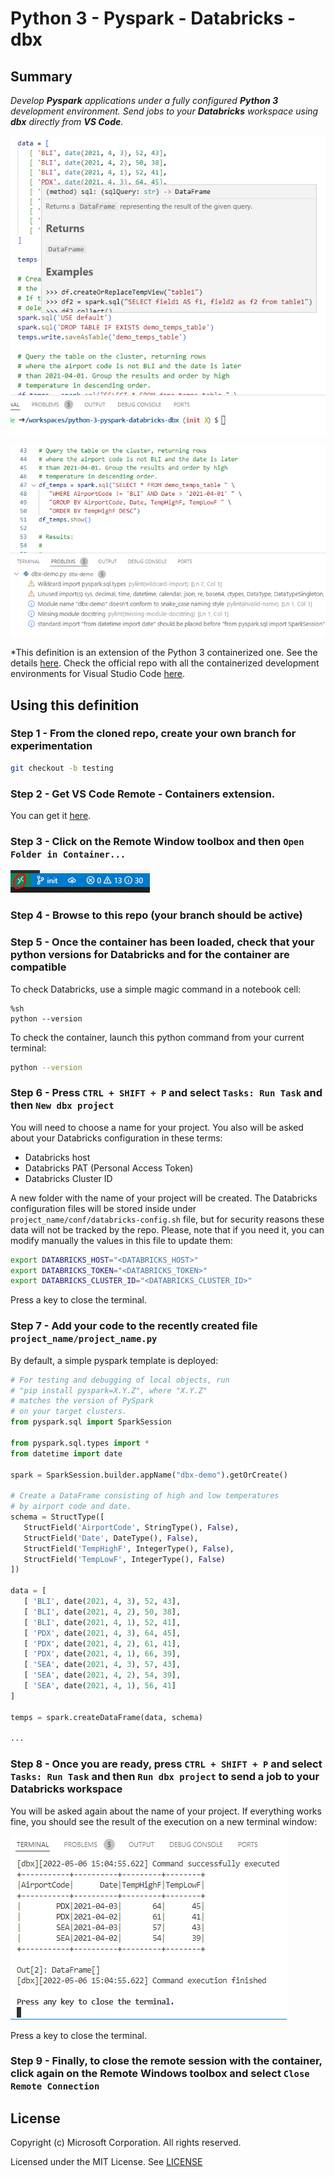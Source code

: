 # Python 3 - Pyspark - Databricks - dbx

## Summary

*Develop **Pyspark** applications under a fully configured **Python 3** development environment. Send jobs to your **Databricks** workspace using **dbx** directly from **VS Code**.*

![Access to docs](./README/img/docum.png)

![Code analysis](./README/img/code-analysis.png)

*This definition is an extension of the Python 3 containerized one. See the details [here](https://github.com/microsoft/vscode-dev-containers/blob/main/containers/python-3/README.md). Check the official repo with all the containerized development environments for Visual Studio Code [here](https://github.com/microsoft/vscode-dev-containers).

## Using this definition

### Step 1 - From the cloned repo, create your own branch for experimentation

```bash
git checkout -b testing
```

### Step 2 - Get VS Code Remote - Containers extension.

You can get it [here](https://aka.ms/vscode-remote/download/containers).

### Step 3 - Click on the Remote Window toolbox and then `Open Folder in Container...`

![The Remote Window toolbox](./README/img/remote-windows-toolbox.png)

### Step 4 - Browse to this repo (your branch should be active)

### Step 5 - Once the container has been loaded, check that your python versions for Databricks and for the container are compatible

To check Databricks, use a simple magic command in a notebook cell:

```text
%sh
python --version
```

To check the container, launch this python command from your current terminal:

```bash
python --version
```

### Step 6 - Press `CTRL + SHIFT + P` and select `Tasks: Run Task` and then `New dbx project`

You will need to choose a name for your project. You also will be asked about your Databricks configuration in these terms:

- Databricks host
- Databricks PAT (Personal Access Token)
- Databricks Cluster ID

A new folder with the name of your project will be created. The Databricks configuration files will be stored inside under `project_name/conf/databricks-config.sh` file, but for security reasons these data will not be tracked by the repo. Please, note that if you need it, you can modify manually the values in this file to update them:

```bash
export DATABRICKS_HOST="<DATABRICKS_HOST>"
export DATABRICKS_TOKEN="<DATABRICKS_TOKEN>"
export DATABRICKS_CLUSTER_ID="<DATABRICKS_CLUSTER_ID>"
```

Press a key to close the terminal.

### Step 7 - Add your code to the recently created file `project_name/project_name.py`

By default, a simple pyspark template is deployed:

```python
# For testing and debugging of local objects, run
# "pip install pyspark=X.Y.Z", where "X.Y.Z"
# matches the version of PySpark
# on your target clusters.
from pyspark.sql import SparkSession

from pyspark.sql.types import *
from datetime import date

spark = SparkSession.builder.appName("dbx-demo").getOrCreate()

# Create a DataFrame consisting of high and low temperatures
# by airport code and date.
schema = StructType([
   StructField('AirportCode', StringType(), False),
   StructField('Date', DateType(), False),
   StructField('TempHighF', IntegerType(), False),
   StructField('TempLowF', IntegerType(), False)
])

data = [
   [ 'BLI', date(2021, 4, 3), 52, 43],
   [ 'BLI', date(2021, 4, 2), 50, 38],
   [ 'BLI', date(2021, 4, 1), 52, 41],
   [ 'PDX', date(2021, 4, 3), 64, 45],
   [ 'PDX', date(2021, 4, 2), 61, 41],
   [ 'PDX', date(2021, 4, 1), 66, 39],
   [ 'SEA', date(2021, 4, 3), 57, 43],
   [ 'SEA', date(2021, 4, 2), 54, 39],
   [ 'SEA', date(2021, 4, 1), 56, 41]
]

temps = spark.createDataFrame(data, schema)

...
```

### Step 8 - Once you are ready, press `CTRL + SHIFT + P` and select `Tasks: Run Task` and then `Run dbx project` to send a job to your Databricks workspace

You will be asked again about the name of your project. If everything works fine, you should see the result of the execution on a new terminal window:

![Results of the execution](./README/img/results.png)

Press a key to close the terminal.

### Step 9 - Finally, to close the remote session with the container, click again on the Remote Windows toolbox and select `Close Remote Connection`

## License

Copyright (c) Microsoft Corporation. All rights reserved.

Licensed under the MIT License. See [LICENSE](https://github.com/microsoft/vscode-dev-containers/blob/main/LICENSE)

